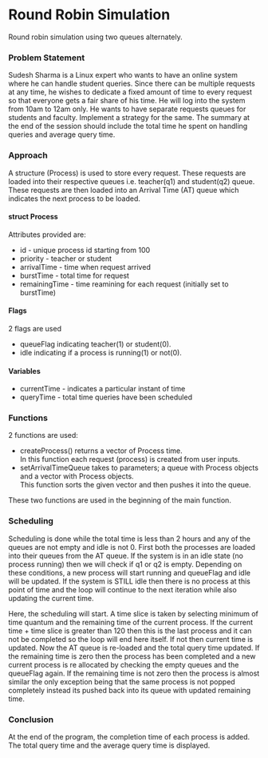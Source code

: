 # Round Robin Simulation
Round robin simulation using two queues alternately.

### Problem Statement
Sudesh Sharma is a Linux expert who wants to have an online system where he can handle student queries. 
Since there can be multiple requests at any time, he wishes to dedicate a fixed amount of time to every request so that everyone gets a fair share of his time. 
He will log into the system from 10am to 12am only. He wants to have separate requests queues for students and faculty.
Implement a strategy for the same. The summary at the end of the session should include the total time he spent on handling queries and average query time.
​
### Approach
A structure (Process) is used to store every request.
These requests are loaded into their respective queues i.e. teacher(q1) and student(q2) queue.
These requests are then loaded into an Arrival Time (AT) queue which indicates the next process to be loaded.


#### struct Process
Attributes provided are:
+ id - unique process id starting from 100
+ priority - teacher or student
+ arrivalTime - time when request arrived
+ burstTime - total time for request
+ remainingTime - time reamining for each request (initially set to burstTime)

#### Flags 

2 flags are used

+ queueFlag indicating teacher(1) or student(0). 
+ idle indicating if a process is running(1) or not(0).  

#### Variables
+ currentTime - indicates a particular instant of time
+ queryTime - total time queries have been scheduled


### Functions
2 functions are used:
+ createProcess() returns a vector of Process time.  
In this function each request (process) is created from user inputs.
+ setArrivalTimeQueue takes to parameters; a queue with Process objects and a vector with Process objects.  
This function sorts the given vector and then pushes it into the queue.  

These two functions are used in the beginning of the main function. 


### Scheduling

Scheduling is done while the total time is less than 2 hours and any of the queues are not empty and idle is not 0.
First both the processes are loaded into their queues from the AT queue.
If the system is in an idle state (no process running) then we will check if q1 or q2 is empty.
Depending on these conditions, a new process will start running and queueFlag and idle will be updated.
If the system is STILL idle then there is no process at this point of time and the loop will continue to the next iteration while also updating the current time.

Here, the scheduling will start. A time slice is taken by selecting minimum of time quantum and the remaining time of the current process.
If the current time + time slice is greater than 120 then this is the last process and it can not be completed so the loop will end here itself. If not then current time is updated.
Now the AT queue is re-loaded and the total query time updated.
If the remaining time is zero then the process has been completed and a new current process is re allocated by checking the empty queues and the queueFlag again.
If the remaining time is not zero then the process is almost similar the only exception being that the same process is not popped completely instead its pushed back into its queue with updated remaining time.


### Conclusion
At the end of the program, the completion time of each process is added. The total query time and the average query time is displayed.
